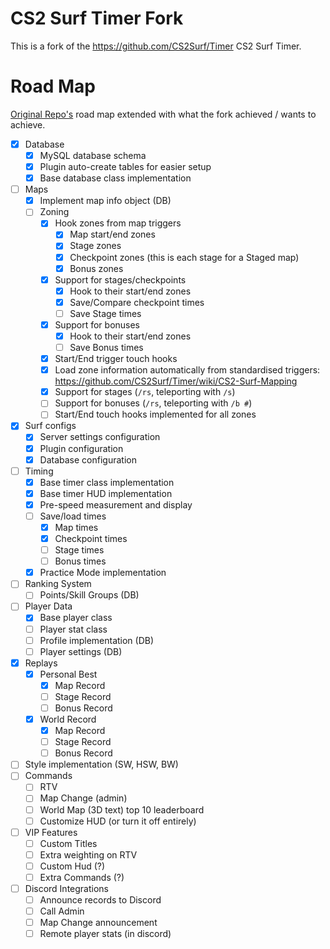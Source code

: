 # CS2 Surf Timer Fork
This is a fork of the https://github.com/CS2Surf/Timer CS2 Surf Timer.

# Road Map
[Original Repo's](https://github.com/CS2Surf/Timer) road map extended with what the fork achieved / wants to achieve.

- [x] Database
  - [x] MySQL database schema
  - [x] Plugin auto-create tables for easier setup
  - [X] Base database class implementation
- [ ] Maps
  - [X] Implement map info object (DB)
  - [ ] Zoning
    - [X] Hook zones from map triggers
      - [X] Map start/end zones
      - [X] Stage zones
      - [X] Checkpoint zones (this is each stage for a Staged map)
      - [X] Bonus zones
    - [X] Support for stages/checkpoints
      - [X] Hook to their start/end zones
      - [X] Save/Compare checkpoint times
      - [ ] Save Stage times
    - [X] Support for bonuses
      - [X] Hook to their start/end zones
      - [ ] Save Bonus times
    - [X] Start/End trigger touch hooks
    - [X] Load zone information automatically from standardised triggers: https://github.com/CS2Surf/Timer/wiki/CS2-Surf-Mapping 
    - [X] Support for stages (`/rs`, teleporting with `/s`)
    - [ ] Support for bonuses (`/rs`, teleporting with `/b #`)
    - [ ] Start/End touch hooks implemented for all zones
- [X] Surf configs
  - [X] Server settings configuration
  - [X] Plugin configuration
  - [X] Database configuration
- [ ] Timing
  - [X] Base timer class implementation
  - [X] Base timer HUD implementation
  - [X] Pre-speed measurement and display
  - [ ] Save/load times
    - [x] Map times
    - [x] Checkpoint times
    - [ ] Stage times
    - [ ] Bonus times
  - [X] Practice Mode implementation
- [ ] Ranking System
  - [ ] Points/Skill Groups (DB)
- [ ] Player Data
  - [X] Base player class
  - [ ] Player stat class
  - [ ] Profile implementation (DB)
  - [ ] Player settings (DB)
- [x] Replays
   - [x] Personal Best 
      - [x] Map Record
      - [ ] Stage Record
      - [ ] Bonus Record
   - [x] World Record
      - [X] Map Record
      - [ ] Stage Record
      - [ ] Bonus Record
- [ ] Style implementation (SW, HSW, BW)
- [ ] Commands
  - [ ] RTV
  - [ ] Map Change (admin)
  - [ ] World Map (3D text) top 10 leaderboard
  - [ ] Customize HUD (or turn it off entirely)
- [ ] VIP Features
  - [ ] Custom Titles
  - [ ] Extra weighting on RTV
  - [ ] Custom Hud (?)
  - [ ] Extra Commands (?)
- [ ] Discord Integrations
  - [ ] Announce records to Discord
  - [ ] Call Admin
  - [ ] Map Change announcement
  - [ ] Remote player stats (in discord)